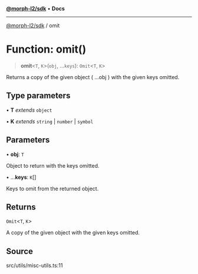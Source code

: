 [**@morph-l2/sdk**](../README.md) • **Docs**

***

[@morph-l2/sdk](../globals.md) / omit

# Function: omit()

> **omit**\<`T`, `K`\>(`obj`, ...`keys`): `Omit`\<`T`, `K`\>

Returns a copy of the given object ( ...obj ) with the given keys omitted.

## Type parameters

• **T** *extends* `object`

• **K** *extends* `string` \| `number` \| `symbol`

## Parameters

• **obj**: `T`

Object to return with the keys omitted.

• ...**keys**: `K`[]

Keys to omit from the returned object.

## Returns

`Omit`\<`T`, `K`\>

A copy of the given object with the given keys omitted.

## Source

src/utils/misc-utils.ts:11
